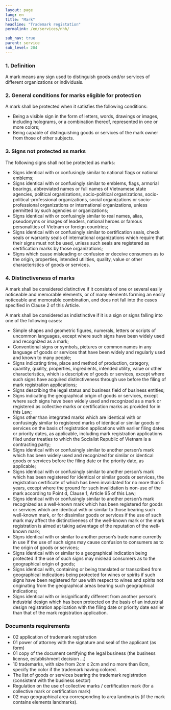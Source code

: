 ```yaml
---
layout: page
lang: en
title: "Mark"
headline: "Trademark registation"
permalink: /en/services/nhh/

sub_nav: true
parent: service
sub_level: 204
---
```


### 1. Definition
A mark means any sign used to distinguish goods and/or services of different organizations or individuals. 

### 2. General conditions for marks eligible for protection
A mark shall be protected when it satisfies the following conditions:
- Being a visible sign in the form of letters, words, drawings or images, including holograms, or a combination thereof, represented in one or more colors;
- Being capable of distinguishing goods or services of the mark owner from those of other subjects. 

### 3. Signs not protected as marks
 
 The following signs shall not be protected as marks:
 
- Signs identical with or confusingly similar to national flags or national emblems;
- Signs identical with or confusingly similar to emblems, flags, armorial bearings, abbreviated names or full names of Vietnamese state agencies, political organizations, socio-political organizations,  socio-political-professional organizations, social organizations or socio-professional organizations or  international organizations, unless permitted by such agencies or organizations;
- Signs identical with or confusingly similar to real names, alias, pseudonyms or images of leaders, national heroes or famous personalities of Vietnam or foreign countries;
- Signs identical with or confusingly similar to certification seals, check seals or warranty seals of international organizations which  require that their signs must not be used, unless such seals are registered as certification marks by those organizations;
- Signs which cause misleading or confusion or deceive consumers as to the origin, properties, intended utilities, quality, value or other characteristics of goods or services.

### 4. Distinctiveness of marks 

A mark shall be considered distinctive if it  consists of one or several easily noticeable and memorable elements, or of many elements forming an easily noticeable and memorable combination, and does not fall into the cases specified in Clause 2 of this Article.

A mark shall be considered as indistinctive if it is a sign or signs falling into one of the following cases: 

- Simple shapes and geometric figures, numerals,  letters or scripts of uncommon languages, except where such signs have been widely used and recognized as a mark; 
- Conventional signs or symbols, pictures or common names in any language of goods or services that have been widely and regularly used and known to many people;
- Signs indicating time, place and method of production, category, quantity, quality, properties, ingredients, intended utility, value or other characteristics, which is descriptive of goods or services, except where such signs have acquired distinctiveness through use before the filing of mark registration applications;
- Signs describing the legal status and business field of business entities;
- Signs indicating the geographical origin of goods or services, except where such signs have been widely used and recognized as a mark or registered as collective marks or certification marks as provided for in this Law;
- Signs other than integrated marks which are identical with or confusingly similar to registered marks of identical or similar goods or services on the basis of registration applications with earlier filing dates or priority dates, as applicable, including mark registration applications filed under treaties to which the Socialist Republic of Vietnam is a contracting party;
- Signs identical with or confusingly similar to another person’s mark which has been widely used and recognized for similar or identical goods or services before the filing date or the priority date, as applicable;
- Signs identical with or confusingly similar to another person’s mark which has been registered for identical or similar goods or services, the registration certificate of which has been invalidated for no more than 5 years, except where the ground for such invalidation is non-use of the mark according to Point d, Clause 1, Article 95 of this Law; 
- Signs identical with or confusingly similar to another person’s mark recognized as a well-known mark which has been registered for goods or services which are identical with or similar to those bearing such well-known mark, or for dissimilar goods or services if the use of such mark may affect the distinctiveness of the well-known mark or the mark registration is aimed at taking advantage of the reputation of the well-known mark;
- Signs identical with or similar to another person’s trade name currently in use if the use of such signs may cause confusion to consumers as to the origin of goods or services;
- Signs identical with or similar to a geographical indication being protected if the use of such signs may mislead consumers as to the geographical origin of goods;
- Signs identical with, containing or being translated or transcribed from geographical indications being protected for wines or spirits if such signs have been registered for use with respect to wines and spirits not originating from the geographical areas bearing such geographical indications;
- Signs identical with or insignificantly different from another person’s industrial design which has been protected on the basis of an industrial design registration application with the filing date or priority date earlier than that of the mark registration application.

### Documents requirements
- 02 application of trademark registration
- 01 power of attorney with the signature and seal of the applicant (as form) 
- 01 copy of the document certifying the legal business (the business license, establishment decision ...)
- 10 trademarks, with size from 2cm x 2cm and no more than 8cm, specify the color if the trademark having colored.
- The list of goods or services bearing the trademark registration (consistent with the business sector)
- Regulation on the use of collective marks / certification mark (for a collective mark or certification mark)
- 02 map geographical area corresponding to area landmarks (if the mark contains elements landmarks).

